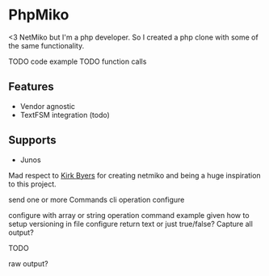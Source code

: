 PhpMiko
=========================

<3 NetMiko but I'm a php developer. So I created a php clone with some of the same functionality.

TODO code example
TODO function calls

Features
--------

* Vendor agnostic
* TextFSM integration (todo)

Supports
--------

* Junos

Mad respect to [Kirk Byers](https://github.com/ktbyers/netmiko) for creating netmiko and being a huge inspiration to this project.

send one or more Commands
cli
operation
configure

configure with array or string
operation command
example given how to setup
versioning in file
configure return text or just true/false? Capture all output?

TODO

raw output?
